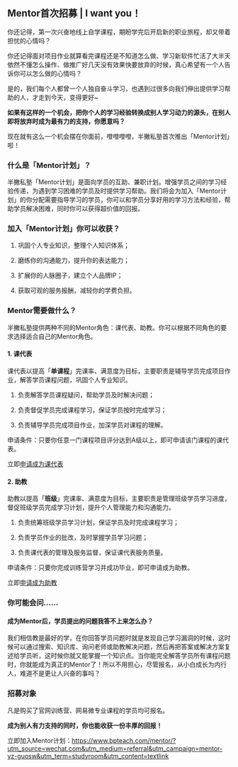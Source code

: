## Mentor首次招募 | I want you！

你还记得，第一次兴奋地线上自学课程，期盼学完后开启新的职业旅程，却又带着担忧的心情吗？

你还记得面对项目作业就算看完课程还是不知道怎么做、学习新软件忙活了大半天依然不懂怎么操作、做推广好几天没有效果快要放弃的时候，真心希望有一个人告诉你可以怎么做的心情吗？

是的，我们每个人都曾一个人独自奋斗学习，也遇到过很多向我们伸出提供学习帮助的人，才走到今天，变得更好~

**如果有这样的一个机会，把你个人的学习经验转换成别人学习动力的源头，在别人即将放弃时成为最有力的支持，你愿意吗？**

现在就有这么一个机会摆在你面前，噔噔噔噔，半撇私塾首次推出「Mentor计划」啦！

### 什么是「Mentor计划」？

半撇私塾「Mentor计划」是面向学员的互助、兼职计划。增强学员之间的学习经验传递，为遇到学习困难的学员及时提供学习帮助。我们将会为加入「Mentor计划」的你分配需要指导学习的学员，你可以和学员分享好用的学习方法和经验，帮助学员解决困难，同时你可以获得超价值的回报。

### 加入「Mentor计划」你可以收获？

1. 巩固个人专业知识，整理个人知识体系；

2. 磨练你的沟通能力，提升你的表达能力； 

3. 扩展你的人脉圈子，建立个人品牌IP；

4. 获取可观的服务报酬，减轻你的学费负担。

### Mentor需要做什么？

半撇私塾提供两种不同的Mentor角色：课代表、助教。你可以根据不同角色的要求选择适合自己的Mentor角色。

#### 1. 课代表

课代表以提高「**单课程**」完课率、满意度为目标，主要职责是辅导学员完成项目作业，解答学员课程问题，巩固个人专业知识。

1. 负责解答学员课程疑问，帮助学员及时解决问题；

2. 负责督促学员完成课程学习，保证学员按时完成学习；

3. 负责辅导学员完成项目作业，加深学员对课程的理解。

申请条件：只要你任意一门课程项目评分达到A级以上，即可申请该门课程的课代表。

立即[申请成为课代表](https://jinshuju.net/f/Fw1O6v?x_field_1=fuwuhao)

####  2. 助教

助教以提高「**班级**」完课率、满意度为目标，主要职责是管理班级学员学习进度，督促班级学员完成学习计划，提升个人管理能力和沟通能力。

1. 负责统筹班级学员学习计划，保证学员及时完成课程学习；

2. 负责学员作业的批改，及时掌握学员学习问题；

3. 负责课代表的管理及服务监督，保证课代表服务质量。

申请条件：只要你完成训练营学习并成功毕业，即可申请成为助教。

立即[申请成为助教](https://jinshuju.net/f/Fw1O6v?x_field_1=fuwuhao)

### 你可能会问……

####  成为Mentor后，学员提出的问题我答不上来怎么办？

我们相信教是最好的学，在你回答学员问题时就是发现自己学习漏洞的时候，这时候可以通过搜索、知识库、询问老师或助教解决问题，然后再把答案或解决方案复述给学员听，这时候你就又能掌握一个知识点。当你能完全解答学员所有课程问题时，你就能成为真正的Mentor了！所以不用担心，尽管报名，从小白成长为内行人，难道不是更让人兴奋的事吗？ 

### 招募对象

凡是购买了官网训练营、网易微专业课程的学员均可报名。



**成为别人有力支持的同时，你也能收获一份丰厚的回报！**

立即加入Mentor计划：https://www.bpteach.com/mentor/?utm_source=wechat.com&utm_medium=referral&utm_campaign=mentor-yz-guosw&utm_term=studyroom&utm_content=textlink